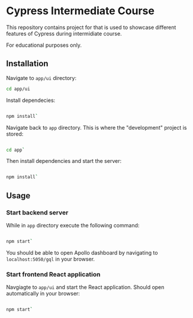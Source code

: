# Cypress Intermediate Course

This repository contains project for that is used to showcase different features of Cypress during intermidiate course.

For educational purposes only.

## Installation

Navigate to `app/ui` directory:

```sh
cd app/ui
```


Install dependecies:

```sh

npm install`
```

Navigate back to `app` directory. This is where the "development" project is stored:

```sh

cd app`
```


Then install dependencies and start the server:

```sh

npm install`
```


## Usage

### Start backend server

While in `app` directory execute the following command:

```sh

npm start`
```


You should be able to open Apollo dashboard by navigating to `localhost:5050/gql` in your browser.



### Start frontend React application


Navgiagte to `app/ui` and start the React application. Should open automatically in your browser:

```sh

npm start`
```

